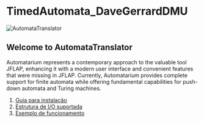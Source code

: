 # TimedAutomata_DaveGerrardDMU
![AutomataTranslator](https://moonbeam.network/wp-content/uploads/2021/07/automata-500.png)
## Welcome to AutomataTranslator
Automatarium represents a contemporary approach to the valuable tool JFLAP, enhancing it with a modern user interface and convenient features that were missing in JFLAP. Currently, Automatarium provides complete support for finite automata while offering fundamental capabilities for push-down automata and Turing machines.

1. [Guia para instalação](https://upload.wikimedia.org/wikipedia/commons/1/1f/2019-03-22-094222_149x145_scrot.png)
2. [Estrutura de I/O suportada](https://www.researchgate.net/profile/Aladdin-Masri/publication/280681580/figure/fig33/AS:646094539206663@1531052350124/Example-of-Timed-Automata-Timed-Automata-are-used-to-model-and-analyze-timeliness.png)
3. [Exemplo de funcionamento](https://www.researchgate.net/profile/Abejide-Ade-Ibijola/publication/326060077/figure/fig3/AS:643211844403202@1530365062690/Designing-and-converting-a-finite-automaton-to-a-grammar-with-JFLAP-30.png)
